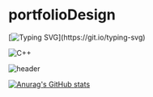 # portfolioDesign

[![Typing SVG](https://readme-typing-svg.demolab.com?font=Fira+Code&pause=1000&color=DAF729&width=435&lines=Hello+World!!)](https://git.io/typing-svg)

![C++](https://img.shields.io/badge/Safari-FF1B2D?style=for-the-badge&logo=Safari&logoColor=white)

![header](https://capsule-render.vercel.app/api?type=wave&color=auto&height=300&section=header&text=capsule%20render&fontSize=90)

[![Anurag's GitHub stats](https://github-readme-stats.vercel.app/api?sanggyoon=anuraghazra)](https://github.com/anuraghazra/github-readme-stats)
